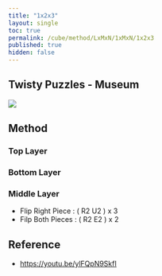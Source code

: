 ```yaml
---
title: "1x2x3"
layout: single
toc: true
permalink: /cube/method/LxMxN/1xMxN/1x2x3
published: true
hidden: false
---
```


<head>
  <base target="_blank">
</head>



## Twisty Puzzles - Museum

<a href="https://twistypuzzles.com/app/museum/museum_showitem.php?pkey=1905">
  <img src="https://twistypuzzles.com/museum/large/01905-01.jpg">
</a>



## Method

### Top Layer

### Bottom Layer

### Middle Layer

- Flip Right Piece : ( R2 U2 ) x 3
- Filp Both Pieces : ( R2 E2 ) x 2



## Reference
  - <https://youtu.be/ylFQpN9SkfI>
